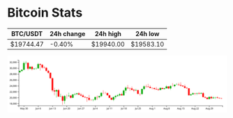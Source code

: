 # Bitcoin Stats

BTC/USDT|24h change|24h high|24h low|
|---|---|---|---|
|$19744.47|-0.40%|$19940.00|$19583.10|

<img src="./chart.svg">
